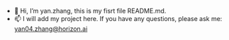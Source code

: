 - 👋 Hi, I’m yan.zhang, this is my fisrt file README.md.
- 📫 I will add my project here. If you have any questions, please ask me: yan04.zhang@horizon.ai

<!---
1509878993/1509878993 is a ✨ special ✨ repository because its `README.md` (this file) appears on your GitHub profile.
You can click the Preview link to take a look at your changes.
--->
